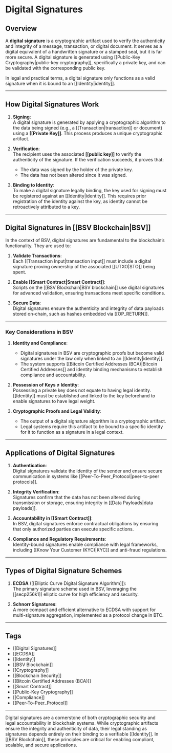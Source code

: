 # Digital Signatures

## Overview

A **digital signature** is a cryptographic artifact used to verify the authenticity and integrity of a message, transaction, or digital document. It serves as a digital equivalent of a handwritten signature or a stamped seal, but it is far more secure. A digital signature is generated using [[Public-Key Cryptography|public-key cryptography]], specifically a private key, and can be validated with the corresponding public key.

In legal and practical terms, a digital signature only functions as a valid signature when it is bound to an [[Identity|identity]].

---

## How Digital Signatures Work

1. **Signing**:  
   A digital signature is generated by applying a cryptographic algorithm to the data being signed (e.g., a [[Transaction|transaction]] or document) using a **[[Private Key]]**. This process produces a unique cryptographic artifact.

2. **Verification**:  
   The recipient uses the associated **[[public key]]** to verify the authenticity of the signature. If the verification succeeds, it proves that:
   - The data was signed by the holder of the private key.
   - The data has not been altered since it was signed.

3. **Binding to Identity**:  
   To make a digital signature legally binding, the key used for signing must be registered against an [[Identity|identity]]. This requires prior registration of the identity against the key, as identity cannot be retroactively attributed to a key.

---

## Digital Signatures in [[BSV Blockchain|BSV]]

In the context of BSV, digital signatures are fundamental to the blockchain’s functionality. They are used to:

1. **Validate Transactions**:  
   Each [[Transaction Input|transaction input]] must include a digital signature proving ownership of the associated [[UTXO|STO]] being spent.

2. **Enable [[Smart Contract|Smart Contract]]**:  
   Scripts on the [[BSV Blockchain|BSV blockchain]] use digital signatures for advanced validation, ensuring transactions meet specific conditions.

3. **Secure Data**:  
   Digital signatures ensure the authenticity and integrity of data payloads stored on-chain, such as hashes embedded via [[OP_RETURN]].

---

### Key Considerations in BSV

1. **Identity and Compliance**:  
   - Digital signatures in BSV are cryptographic proofs but become valid signatures under the law only when linked to an [[Identity|identity]].
   - The system supports [[Bitcoin Certified Addresses (BCA)|Bitcoin Certified Addresses]] and identity binding mechanisms to establish compliance and accountability.

2. **Possession of Keys ≠ Identity**:  
   Possessing a private key does not equate to having legal identity. [[Identity]] must be established and linked to the key beforehand to enable signatures to have legal weight.

3. **Cryptographic Proofs and Legal Validity**:  
   - The output of a digital signature algorithm is a cryptographic artifact.
   - Legal systems require this artifact to be bound to a specific identity for it to function as a signature in a legal context.

---

## Applications of Digital Signatures

1. **Authentication**:  
   Digital signatures validate the identity of the sender and ensure secure communication in systems like [[Peer-To-Peer_Protocol|peer-to-peer protocols]].

2. **Integrity Verification**:  
   Signatures confirm that the data has not been altered during transmission or storage, ensuring integrity in [[Data Payloads|data payloads]].

3. **Accountability in [[Smart Contract]]**:  
   In BSV, digital signatures enforce contractual obligations by ensuring that only authorized parties can execute specific actions.

4. **Compliance and Regulatory Requirements**:  
   Identity-bound signatures enable compliance with legal frameworks, including [[Know Your Customer (KYC)|KYC]] and anti-fraud regulations.

---

## Types of Digital Signature Schemes

1. **ECDSA** ([[Elliptic Curve Digital Signature Algorithm]]):  
   The primary signature scheme used in BSV, leveraging the [[secp256k1]] elliptic curve for high efficiency and security.

2. **Schnorr Signatures**:  
   A more compact and efficient alternative to ECDSA with support for multi-signature aggregation, implemented as a protocol change in BTC.

---

## Tags
- [[Digital Signatures]]
- [[ECDSA]]
- [[Identity]]
- [[BSV Blockchain]]
- [[Cryptography]]
- [[Blockchain Security]]
- [[Bitcoin Certified Addresses (BCA)]]
- [[Smart Contract]]
- [[Public-Key Cryptography]]
- [[Compliance]]
- [[Peer-To-Peer_Protocol]]

---

Digital signatures are a cornerstone of both cryptographic security and legal accountability in blockchain systems. While cryptographic artifacts ensure the integrity and authenticity of data, their legal standing as signatures depends entirely on their binding to a verifiable [[Identity]]. In [[BSV Blockchain]], these principles are critical for enabling compliant, scalable, and secure applications.
